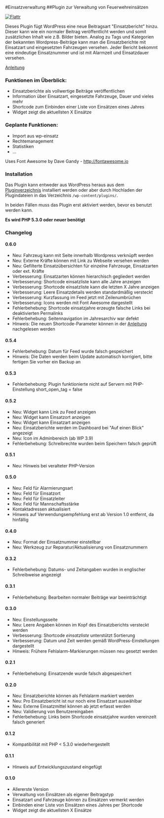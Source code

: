 #Einsatzverwaltung
##Plugin zur Verwaltung von Feuerwehreins&auml;tzen

[![Flattr](https://api.flattr.com/button/flattr-badge-large.png)](http://flattr.com/thing/2638688/abraineinsatzverwaltung-on-GitHub)

Dieses Plugin f&uuml;gt WordPress eine neue Beitragsart "Einsatzbericht" hinzu. Dieser kann wie ein normaler Beitrag ver&ouml;ffentlicht werden und somit zus&auml;tzlichen Inhalt wie z.B. Bilder bieten. Analog zu Tags und Kategorien der bekannten Wordpress-Beitr&auml;ge kann man die Einsatzberichte mit Einsatzart und eingesetzten Fahrzeugen versehen. Jeder Bericht bekommt eine eindeutige Einsatznummer und ist mit Alarmzeit und Einsatzdauer versehen.

[Anleitung](http://www.abrain.de/software/einsatzverwaltung/anleitung/)

### Funktionen im &Uuml;berblick:

* Einsatzberichte als vollwertige Beitr&auml;ge ver&ouml;ffentlichen
* Information &uuml;ber Einsatzart, eingesetzte Fahrzeuge, Dauer und vieles mehr
* Shortcode zum Einbinden einer Liste von Eins&auml;tzen eines Jahres
* Widget zeigt die aktuellsten X Eins&auml;tze

### Geplante Funktionen:

* Import aus wp-einsatz
* Rechtemanagement
* Statistiken
* ...

Uses Font Awesome by Dave Gandy - http://fontawesome.io

### Installation

Das Plugin kann entweder aus WordPress heraus aus dem [Pluginverzeichnis](http://wordpress.org/plugins/einsatzverwaltung/) installiert werden oder aber durch Hochladen der Plugindateien in das Verzeichnis `/wp-content/plugins/`.

In beiden F&auml;llen muss das Plugin erst aktiviert werden, bevor es benutzt werden kann.

__Es wird PHP 5.3.0 oder neuer ben&ouml;tigt__

### Changelog

#### 0.6.0
* Neu: Fahrzeug kann mit Seite innerhalb Wordpress verkn&uuml;pft werden
* Neu: Externe Kr&auml;fte k&ouml;nnen mit Link zu Webseite versehen werden
* Neu: Gefilterte Einsatz&uuml;bersichten f&uuml;r einzelne Fahrzeuge, Einsatzarten oder ext. Kr&auml;fte
* Verbesserung: Einsatzarten k&ouml;nnen hierarchisch gegliedert werden
* Verbesserung: Shortcode einsatzliste kann alle Jahre anzeigen
* Verbesserung: Shortcode einsatzliste kann die letzten X Jahre anzeigen
* Verbesserung: Leere Einsatzdetails werden standardm&auml;&szlig;ig versteckt
* Verbesserung: Kurzfassung im Feed jetzt mit Zeilenumbr&uuml;chen
* Verbesserung: Icons werden mit Font Awesome dargestellt
* Fehlerbehebung: Shortcode einsatzjahre erzeugte falsche Links bei deaktivierten Permalinks
* Fehlerbehebung: Seitennavigation im Jahresarchiv war defekt
* Hinweis: Die neuen Shortcode-Parameter k&ouml;nnen in der [Anleitung](http://www.abrain.de/software/einsatzverwaltung/anleitung/) nachgelesen werden

#### 0.5.4
* Fehlerbehebung: Datum f&uuml;r Feed wurde falsch gespeichert
* Hinweis: Die Daten werden beim Update automatisch korrigiert, bitte fertigen Sie vorher ein Backup an

#### 0.5.3
* Fehlerbehebung: Plugin funktionierte nicht auf Servern mit PHP-Einstellung short_open_tag = false

#### 0.5.2
* Neu: Widget kann Link zu Feed anzeigen
* Neu: Widget kann Einsatzort anzeigen
* Neu: Widget kann Einsatzart anzeigen
* Neu: Einsatzberichte werden im Dashboard bei "Auf einen Blick" angezeigt
* Neu: Icon im Adminbereich (ab WP 3.9)
* Fehlerbehebung: Schreibrechte wurden beim Speichern falsch gepr&uuml;ft

#### 0.5.1
* Neu: Hinweis bei veralteter PHP-Version

#### 0.5.0
* Neu: Feld f&uuml;r Alarmierungsart
* Neu: Feld f&uuml;r Einsatzort
* Neu: Feld f&uuml;r Einsatzleiter
* Neu: Feld f&uuml;r Mannschaftsst&auml;rke
* Kontaktadressen aktualisiert
* Hinweis auf Verwendungsempfehlung erst ab Version 1.0 entfernt, da hinf&auml;llig

#### 0.4.0
* Neu: Format der Einsatznummer einstellbar
* Neu: Werkzeug zur Reparatur/Aktualisierung von Einsatznummern

#### 0.3.2
* Fehlerbehebung: Datums- und Zeitangaben wurden in englischer Schreibweise angezeigt

#### 0.3.1
* Fehlerbehebung: Bearbeiten normaler Beitr&auml;ge war beeintr&auml;chtigt

#### 0.3.0
* Neu: Einstellungsseite
* Neu: Leere Angaben k&ouml;nnen im Kopf des Einsatzberichts versteckt werden
* Verbesserung: Shortcode _einsatzliste_ unterst&uuml;tzt Sortierung
* Verbesserung: Datum und Zeit werden gem&auml;&szlig; WordPress-Einstellungen dargestellt
* Hinweis: Fr&uuml;here Fehlalarm-Markierungen m&uuml;ssen neu gesetzt werden

#### 0.2.1
* Fehlerbehebung: Einsatzende wurde falsch abgespeichert

#### 0.2.0
* Neu: Einsatzberichte k&ouml;nnen als Fehlalarm markiert werden
* Neu: Pro Einsatzbericht ist nur noch eine Einsatzart ausw&auml;hlbar
* Neu: Externe Einsatzmittel k&ouml;nnen ab jetzt erfasst werden
* Neu: Validierung von Benutzereingaben
* Fehlerbehebung: Links beim Shortcode einsatzjahre wurden vereinzelt falsch generiert

#### 0.1.2
* Kompatibilit&auml;t mit PHP < 5.3.0 wiederhergestellt

#### 0.1.1
* Hinweis auf Entwicklungszustand eingef&uuml;gt

#### 0.1.0
* Allererste Version
* Verwaltung von Eins&auml;tzen als eigener Beitragstyp
* Einsatzart und Fahrzeuge k&ouml;nnen zu Eins&auml;tzen vermerkt werden
* Einbinden einer Liste von Eins&auml;tzen eines Jahres per Shortcode
* Widget zeigt die aktuellsten X Eins&auml;tze
